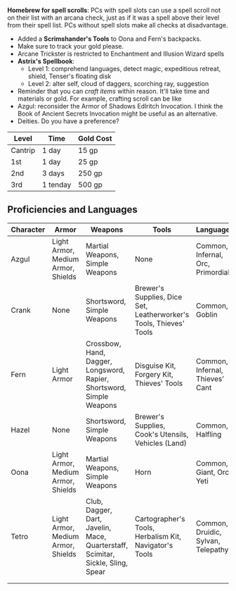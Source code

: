 **Homebrew for spell scrolls**: PCs with spell slots can use a spell scroll not on their list with an arcana check, just as if it was a spell above their level from their spell list. PCs without spell slots make all checks at disadvantage.

- Added a **Scrimshander's Tools** to Oona and Fern's backpacks.
- Make sure to track your gold please.
- Arcane Trickster is restricted to Enchantment and Illusion Wizard spells
- **Astrix's Spellbook**: 
	- Level 1: comprehend languages, detect magic, expeditious retreat, shield, Tenser's floating disk
	- Level 2: alter self, cloud of daggers, scorching ray, suggestion
- Reminder that you can *craft items* within reason. It'll take time and materials or gold. For example, crafting scroll can be like
- Azgul: reconsider the Armor of Shadows Edlritch Invocation. I think the Book of Ancient Secrets Invocation might be useful as an alternative.
- Deities. Do you have a preference?

| Level   | Time     | Gold Cost |
| ------- | -------- | --------- |
| Cantrip | 1 day    | 15 gp     |
| 1st     | 1 day    | 25 gp     |
| 2nd     | 3 days   | 250 gp    |
| 3rd     | 1 tenday | 500 gp    |



## Proficiencies and Languages

| Character | Armor                              | Weapons                                                                         | Tools                                                              | Languages                          |
| --------- | ---------------------------------- | ------------------------------------------------------------------------------- | ------------------------------------------------------------------ | ---------------------------------- |
| Azgul     | Light Armor, Medium Armor, Shields | Martial Weapons, Simple Weapons                                                 | None                                                               | Common, Infernal, Orc, Primordial  |
| Crank     | None                               | Shortsword, Simple Weapons                                                      | Brewer's Supplies, Dice Set, Leatherworker's Tools, Thieves' Tools | Common, Goblin                     |
| Fern      | Light Armor                        | Crossbow, Hand, Dagger, Longsword, Rapier, Shortsword, Simple Weapons           | Disguise Kit, Forgery Kit, Thieves' Tools                          | Common, Infernal, Thieves’ Cant    |
| Hazel     | None                               | Shortsword, Simple Weapons                                                      | Brewer's Supplies, Cook's Utensils, Vehicles (Land)                | Common, Halfling                   | 
| Oona      | Light Armor, Medium Armor, Shields | Martial Weapons, Simple Weapons                                                 | Horn                                                               | Common, Giant, Orc, Yeti           |
| Tetro     | Light Armor, Medium Armor, Shields | Club, Dagger, Dart, Javelin, Mace, Quarterstaff, Scimitar, Sickle, Sling, Spear | Cartographer's Tools, Herbalism Kit, Navigator's Tools             | Common, Druidic, Sylvan, Telepathy |
|           |                                    |                                                                                 |                                                                    |                                    |
|           |                                    |                                                      


